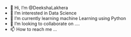 - 👋 Hi, I’m @DeekshaLakhera
- 👀 I’m interested in Data Science
- 🌱 I’m currently learning machine Learning using Python
- 💞️ I’m looking to collaborate on ....
- 📫 How to reach me ...

<!---
DeekshaLakhera/DeekshaLakhera is a ✨ special ✨ repository because its `README.md` (this file) appears on your GitHub profile.
You can click the Preview link to take a look at your changes.
--->
